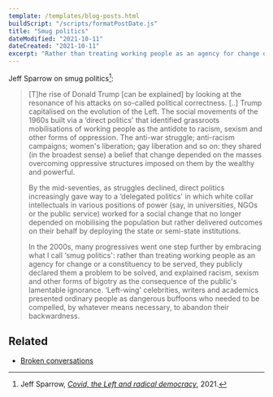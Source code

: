 ```yaml
---
template: /templates/blog-posts.html
buildScript: "/scripts/formatPostDate.js"
title: "Smug politics"
dateModified: "2021-10-11"
dateCreated: "2021-10-11"
excerpt: "Rather than treating working people as an agency for change or a constituency to be served, they publicly declared them a problem to be solved, and explained racism, sexism and other forms of bigotry as the consequence of the public's lamentable ignorance."
---
```


Jeff Sparrow on smug politics[^1]:

> [T]he rise of Donald Trump [can be explained] by looking at the resonance of his attacks on so-called political correctness. [..] Trump capitalised on the evolution of the Left. The social movements of the 1960s built via a ‘direct politics' that identified grassroots mobilisations of working people as the antidote to racism, sexism and other forms of oppression. The anti-war struggle; anti-racism campaigns; women's liberation; gay liberation and so on: they shared (in the broadest sense) a belief that change depended on the masses overcoming oppressive structures imposed on them by the wealthy and powerful.
>
> By the mid-seventies, as struggles declined, direct politics increasingly gave way to a ‘delegated politics' in which white collar intellectuals in various positions of power (say, in universities, NGOs or the public service) worked for a social change that no longer depended on mobilising the population but rather delivered outcomes on their behalf by deploying the state or semi-state institutions.
>
> In the 2000s, many progressives went one step further by embracing what I call ‘smug politics': rather than treating working people as an agency for change or a constituency to be served, they publicly declared them a problem to be solved, and explained racism, sexism and other forms of bigotry as the consequence of the public's lamentable ignorance. ‘Left-wing' celebrities, writers and academics presented ordinary people as dangerous buffoons who needed to be compelled, by whatever means necessary, to abandon their backwardness.

## Related

- [Broken conversations](broken-conversations)

[^1]: Jeff Sparrow, _[Covid, the Left and radical democracy](https://overland.org.au/2021/09/covid-the-left-and-radical-democracy/)_, 2021.

